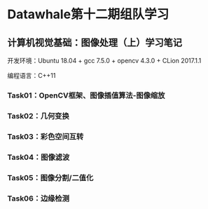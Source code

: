 # Datawhale第十二期组队学习

## 计算机视觉基础：图像处理（上）学习笔记

开发环境：Ubuntu 18.04 + gcc 7.5.0 + opencv 4.3.0 + CLion 2017.1.1

编程语言：C++11

### Task01：OpenCV框架、图像插值算法-图像缩放

### Task02：几何变换

### Task03：彩色空间互转

### Task04：图像滤波

### Task05：图像分割/二值化

### Task06：边缘检测

